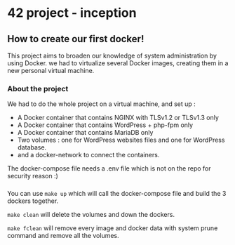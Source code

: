 
# 42 project - inception

## How to create our first docker!

This project aims to broaden our knowledge of system administration by using Docker.
we had to virtualize several Docker images, creating them in a new personal virtual
machine.



### About the project

We had to do the whole project on a virtual machine, and set up :

- A Docker container that contains NGINX with TLSv1.2 or TLSv1.3 only
- A Docker container that contains WordPress + php-fpm only
- A Docker container that contains MariaDB only
- Two volumes : one for WordPress websites files and one for WordPress database.
- and a docker-network to connect the containers.

The docker-compose file needs a .env file which is not on the repo for security reason :)
###
You can use ``make up`` which will call the docker-compose file and build the 3 dockers together.

``make clean`` will delete the volumes and down the dockers.

``make fclean`` will remove every image and docker data with system prune command and remove all the volumes.

###
